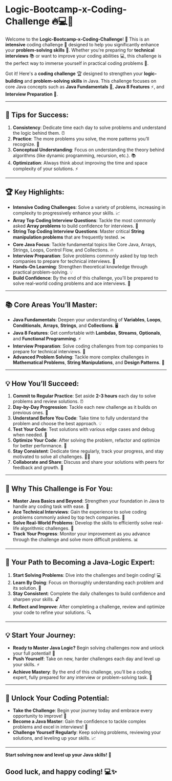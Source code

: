 # **Logic-Bootcamp-x-Coding-Challenge 🔥💻🚀**

Welcome to the **Logic-Bootcamp-x-Coding-Challenge**! 🎯 This is an **intensive** coding challenge 💪 designed to help you significantly enhance your **problem-solving skills** 🧠. Whether you're preparing for **technical interviews** 📚 or want to improve your coding abilities 💻, this challenge is the perfect way to immerse yourself in practical coding problems 🌟.

Got it! Here's a **coding challenge** 🏆 designed to strengthen your **logic-building** and **problem-solving skills** in Java. This challenge focuses on core Java concepts such as **Java Fundamentals** 🔑, **Java 8 Features** ⚡, and **Interview Preparation** 🎯.


---

## **🎯 Tips for Success:**

1. **Consistency**: Dedicate time each day to solve problems and understand the logic behind them. ⏰
2. **Practice**: The more problems you solve, the more patterns you’ll recognize. 🔄
3. **Conceptual Understanding**: Focus on understanding the theory behind algorithms (like dynamic programming, recursion, etc.). 📚
4. **Optimization**: Always think about improving the time and space complexity of your solutions. ⚡

---

## **🏆 Key Highlights:**

-  **Intensive Coding Challenges**: Solve a variety of problems, increasing in complexity to progressively enhance your skills. 📈  
- **Array Top Coding Interview Questions**: Tackle the most commonly asked **Array problems** to build confidence for interviews. 🔢  
- **String Top Coding Interview Questions**: Master critical **String manipulation problems** that are frequently tested. ✂️  
- **Core Java Focus**: Tackle fundamental topics like Core Java, Arrays, Strings, Loops, Control Flow, and Collections. 🔥  
- **Interview Preparation**: Solve problems commonly asked by top tech companies to prepare for technical interviews. 💼  
- **Hands-On Learning**: Strengthen theoretical knowledge through practical problem-solving. 💡  
- **Build Confidence**: By the end of this challenge, you'll be prepared to solve real-world coding problems and ace interviews. 💪  

---

## **📚 Core Areas You’ll Master:**

- **Java Fundamentals**: Deepen your understanding of **Variables**, **Loops**, **Conditionals**, **Arrays**, **Strings**, and **Collections**. 🖥️
- **Java 8 Features**: Get comfortable with **Lambdas**, **Streams**, **Optionals**, and **Functional Programming**. ⚡
- **Interview Preparation**: Solve coding challenges from top companies to prepare for technical interviews. 🎯
- **Advanced Problem Solving**: Tackle more complex challenges in **Mathematical Problems**, **String Manipulations**, and **Design Patterns**. 🧩

---

## **💡 How You’ll Succeed:**

1. **Commit to Regular Practice**: Set aside **2-3 hours** each day to solve problems and review solutions. ⏰
2. **Day-by-Day Progression**: Tackle each new challenge as it builds on previous ones. 📅
3. **Understand Before You Code**: Take time to fully understand the problem and choose the best approach. 💡
4. **Test Your Code**: Test solutions with various edge cases and debug when needed. 🧪
5. **Optimize Your Code**: After solving the problem, refactor and optimize for better performance. 🔄
6. **Stay Consistent**: Dedicate time regularly, track your progress, and stay motivated to solve all challenges. 🏃‍♂️
7. **Collaborate and Share**: Discuss and share your solutions with peers for feedback and growth. 🤝

---

## **🎯 Why This Challenge is For You:**

- **Master Java Basics and Beyond**: Strengthen your foundation in Java to handle any coding task with ease. 🌱
- **Ace Technical Interviews**: Gain the experience to solve coding problems commonly asked by top tech companies. 🎤
- **Solve Real-World Problems**: Develop the skills to efficiently solve real-life algorithmic challenges. 🚀
- **Track Your Progress**: Monitor your improvement as you advance through the challenge and solve more difficult problems. 📊

---

## **🚀 Your Path to Becoming a Java-Logic Expert:**

1. **Start Solving Problems**: Dive into the challenges and begin coding! 💻
2. **Learn By Doing**: Focus on thoroughly understanding each problem and its solution. 📑
3. **Stay Consistent**: Complete the daily challenges to build confidence and sharpen your skills. 🔓
4. **Reflect and Improve**: After completing a challenge, review and optimize your code to refine your solutions. 🔍

---

## **💡 Start Your Journey:**

- **Ready to Master Java Logic?** Begin solving challenges now and unlock your full potential! 🌟
- **Push Yourself**: Take on new, harder challenges each day and level up your skills. ⚡
- **Achieve Mastery**: By the end of this challenge, you’ll be a coding expert, fully prepared for any interview or problem-solving task. 🎯

---

## **🎉 Unlock Your Coding Potential**:

- **Take the Challenge**: Begin your journey today and embrace every opportunity to improve! 🌱
- **Become a Java Master**: Gain the confidence to tackle complex problems and excel in interviews! 💪
- **Challenge Yourself Regularly**: Keep solving problems, reviewing your solutions, and leveling up your skills. 📈

---

**Start solving now and level up your Java skills!** 🚀

## Good luck, and happy coding! 💻✨

